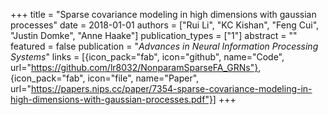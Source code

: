 +++
title = "Sparse covariance modeling in high dimensions with gaussian processes"
date = 2018-01-01
authors = ["Rui Li", "KC Kishan", "Feng Cui", "Justin Domke", "Anne Haake"]
publication_types = ["1"]
abstract = ""
featured = false
publication = "*Advances in Neural Information Processing Systems*"
links = [{icon_pack="fab", icon="github", name="Code", url="https://github.com/lr8032/NonparamSparseFA_GRNs"},
{icon_pack="fab", icon="file", name="Paper", url="https://papers.nips.cc/paper/7354-sparse-covariance-modeling-in-high-dimensions-with-gaussian-processes.pdf"}]
+++

